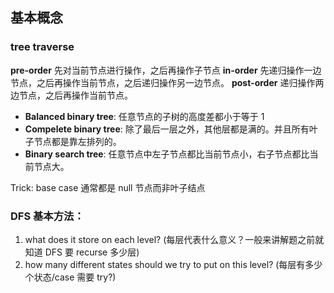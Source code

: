 ## 基本概念

### tree traverse

**pre-order**
先对当前节点进行操作，之后再操作子节点
**in-order**
先递归操作一边节点，之后再操作当前节点，之后递归操作另一边节点。
**post-order**
递归操作两边节点，之后再操作当前节点。

- **Balanced binary tree**: 任意节点的子树的高度差都小于等于 1
- **Compelete binary tree**: 除了最后一层之外，其他层都是满的。并且所有叶子节点都是靠左排列的。
- **Binary search tree**: 任意节点中左子节点都比当前节点小，右子节点都比当前节点大。

Trick: base case 通常都是 null 节点而非叶子结点

### **DFS 基本方法：**

1. what does it store on each level? (每层代表什么意义？一般来讲解题之前就知道 DFS 要 recurse 多少层)
2. how many different states should we try to put on this level? (每层有多少个状态/case 需要 try?)

